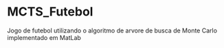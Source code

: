 # MCTS_Futebol
Jogo de futebol utilizando o algoritmo de arvore de busca de Monte Carlo implementado em MatLab
